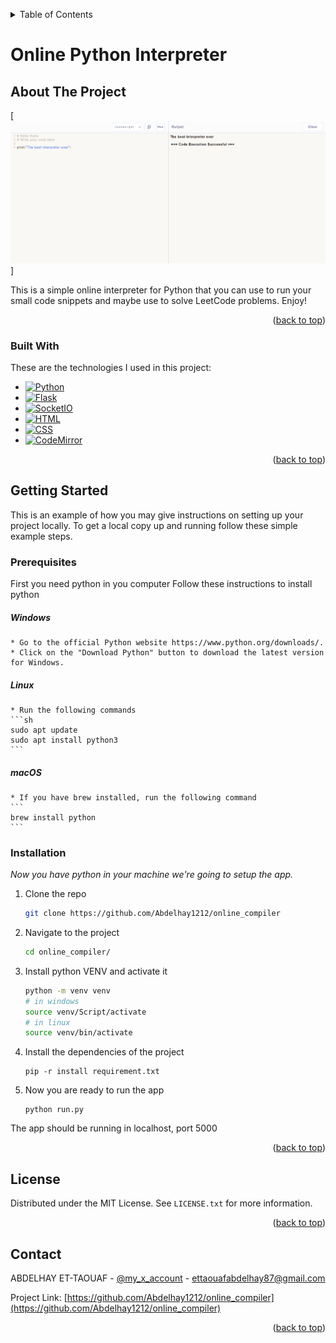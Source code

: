 <!-- Improved compatibility of back to top link: See: https://github.com/othneildrew/Best-README-Template/pull/73 -->
<a id="readme-top"></a>

<!-- TABLE OF CONTENTS -->
<details>
  <summary>Table of Contents</summary>
  <ol>
    <li>
      <a href="#about-the-project">About The Project</a>
      <ul>
        <li><a href="#built-with">Built With</a></li>
      </ul>
    </li>
    <li>
      <a href="#getting-started">Getting Started</a>
      <ul>
        <li><a href="#prerequisites">Prerequisites</a></li>
        <li><a href="#installation">Installation</a></li>
      </ul>
    </li>
    <li><a href="#usage">Usage</a></li>
    <li><a href="#roadmap">Roadmap</a></li>
    <li><a href="#contributing">Contributing</a></li>
    <li><a href="#license">License</a></li>
    <li><a href="#contact">Contact</a></li>
    <li><a href="#acknowledgments">Acknowledgments</a></li>
  </ol>
</details>

# Online Python Interpreter

<!-- ABOUT THE PROJECT -->
## About The Project
[![Product Name Screen Shot][product-screenshot]]

This is a simple online interpreter for Python that you can use to run your small code snippets and maybe use to solve LeetCode problems. Enjoy!

<p align="right">(<a href="#readme-top">back to top</a>)</p>



### Built With

These are the technologies I used in this project:

* [![Python][Python-badge]][Python-url]
* [![Flask][Flask-badge]][Flask-url]
* [![SocketIO][SocketIO-badge]][SocketIO-url]
* [![HTML][HTML-badge]][HTML-url]
* [![CSS][CSS-badge]][CSS-url]
* [![CodeMirror][CodeMirror-badge]][CodeMirror-url]

<p align="right">(<a href="#readme-top">back to top</a>)</p>



<!-- GETTING STARTED -->
## Getting Started

This is an example of how you may give instructions on setting up your project locally.
To get a local copy up and running follow these simple example steps.

### Prerequisites

First you need python in you computer
Follow these instructions to install python

##### Windows
    * Go to the official Python website https://www.python.org/downloads/.
    * Click on the "Download Python" button to download the latest version for Windows.

##### Linux
    * Run the following commands
    ```sh
    sudo apt update
    sudo apt install python3
    ```

##### macOS
    * If you have brew installed, run the following command
    ```
    brew install python
    ```

### Installation

_Now you have python in your machine we're going to setup the app._

1. Clone the repo
    ```sh
    git clone https://github.com/Abdelhay1212/online_compiler
    ```
2. Navigate to the project
    ```sh
    cd online_compiler/
    ```
3. Install python VENV and activate it
    ```sh
    python -m venv venv
    # in windows
    source venv/Script/activate
    # in linux
    source venv/bin/activate
    ```
4. Install the dependencies of the project
    ```
    pip -r install requirement.txt
    ```
5. Now you are ready to run the app
    ```
    python run.py
    ```

The app should be running in localhost, port 5000

<p align="right">(<a href="#readme-top">back to top</a>)</p>



<!-- LICENSE -->
## License

Distributed under the MIT License. See `LICENSE.txt` for more information.

<p align="right">(<a href="#readme-top">back to top</a>)</p>



<!-- CONTACT -->
## Contact

ABDELHAY ET-TAOUAF - [@my_x_account](https://x.com/abdelhay1212) - ettaouafabdelhay87@gmail.com

Project Link: [https://github.com/Abdelhay1212/online_compiler](https://github.com/Abdelhay1212/online_compiler)

<p align="right">(<a href="#readme-top">back to top</a>)</p>



<!-- MARKDOWN LINKS & IMAGES -->
<!-- https://www.markdownguide.org/basic-syntax/#reference-style-links -->
[product-screenshot]: ./interpreter.png

[Python-badge]: https://img.shields.io/badge/Python-3776AB?style=for-the-badge&logo=python&logoColor=white
[Python-url]: https://www.python.org/

[Flask-badge]: https://img.shields.io/badge/Flask-000000?style=for-the-badge&logo=flask&logoColor=white
[Flask-url]: https://flask.palletsprojects.com/

[SocketIO-badge]: https://img.shields.io/badge/Socket.IO-010101?style=for-the-badge&logo=socket.io&logoColor=white
[SocketIO-url]: https://socket.io/

[HTML-badge]: https://img.shields.io/badge/HTML5-E34F26?style=for-the-badge&logo=html5&logoColor=white
[HTML-url]: https://html.com/

[CSS-badge]: https://img.shields.io/badge/CSS3-1572B6?style=for-the-badge&logo=css3&logoColor=white
[CSS-url]: https://www.w3schools.com/css/

[CodeMirror-badge]: https://img.shields.io/badge/CodeMirror-2E9AFE?style=for-the-badge&logo=codemirror&logoColor=white
[CodeMirror-url]: https://codemirror.net/